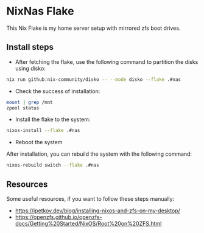 # NixNas Flake

This Nix Flake is my home server setup with mirrored zfs boot drives. 

## Install steps
- After fetching the flake, use the following command to partition the disks using disko:
```bash
nix run github:nix-community/disko -- --mode disko --flake .#nas
```
- Check the success of installation:
```bash
mount | grep /mnt
zpool status
```
- Install the flake to the system:
```bash
nixos-install --flake .#nas
```
- Reboot the system

After installation, you can rebuild the system with the following command:
```bash
nixos-rebuild switch --flake .#nas
```

## Resources
Some useful resources, if you want to follow these steps manually:
- https://ipetkov.dev/blog/installing-nixos-and-zfs-on-my-desktop/
- https://openzfs.github.io/openzfs-docs/Getting%20Started/NixOS/Root%20on%20ZFS.html